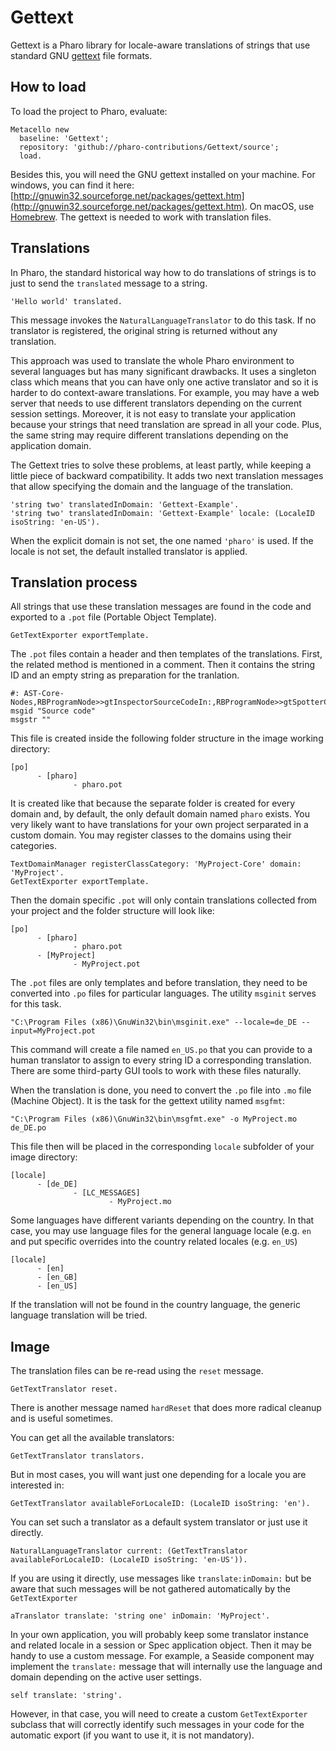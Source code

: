 # Gettext

Gettext is a Pharo library for locale-aware translations of strings that use standard GNU [gettext](https://en.wikipedia.org/wiki/Gettext) file formats.

## How to load

To load the project to Pharo, evaluate:
```smalltalk
Metacello new
  baseline: 'Gettext';
  repository: 'github://pharo-contributions/Gettext/source';
  load.
```

Besides this, you will need the GNU gettext installed on your machine. For windows, you can find it here: [http://gnuwin32.sourceforge.net/packages/gettext.htm](http://gnuwin32.sourceforge.net/packages/gettext.htm). On macOS, use [Homebrew](https://brew.sh/).
The gettext is needed to work with translation files.

## Translations

In Pharo, the standard historical way how to do translations of strings is to just to send the `translated` message to a string.

```smalltalk
'Hello world' translated.
```

This message invokes the `NaturalLanguageTranslator` to do this task. If no translator is registered, the original string is returned without any translation.

This approach was used to translate the whole Pharo environment to several languages but has many significant drawbacks. It uses a singleton class which means that you can have only one active translator and so it is harder to do context-aware translations. For example, you may have a web server that needs to use different translators depending on the current session settings. Moreover, it is not easy to translate your application because your strings that need translation are spread in all your code. Plus, the same string may require different translations depending on the application domain.

The Gettext tries to solve these problems, at least partly, while keeping a little piece of backward compatibility. It adds two next translation messages that allow specifying the domain and the language of the translation.

```smalltalk
'string two' translatedInDomain: 'Gettext-Example'.
'string two' translatedInDomain: 'Gettext-Example' locale: (LocaleID isoString: 'en-US').
```
When the explicit domain is not set, the one named `'pharo'` is used. If the locale is not set, the default installed translator is applied.

## Translation process

All strings that use these translation messages are found in the code and exported to a `.pot` file (Portable Object Template).

```smalltalk
GetTextExporter exportTemplate.
```

The `.pot` files contain a header and then templates of the translations. First, the related method is mentioned in a comment. Then it contains the string ID and an empty string as preparation for the tranlation.

```smalltalk
#: AST-Core-Nodes,RBProgramNode>>gtInspectorSourceCodeIn:,RBProgramNode>>gtSpotterCodePreviewIn:
msgid "Source code"
msgstr ""
```
This file is created inside the following folder structure in the image working directory:

```
[po]
      - [pharo]
              - pharo.pot
```

It is created like that because the separate folder is created for every domain and, by default, the only default domain named `pharo` exists. You very likely want to have translations for your own project serparated in a custom domain. You may register classes to the domains using their categories.

```smalltalk
TextDomainManager registerClassCategory: 'MyProject-Core' domain: 'MyProject'.
GetTextExporter exportTemplate.
```
Then the domain specific `.pot` will only contain translations collected from your project and the folder structure will look like:
```
[po]
      - [pharo]
              - pharo.pot
      - [MyProject]
              - MyProject.pot
```

The `.pot` files are only templates and before translation, they need to be converted into `.po` files for particular languages. The utility `msginit` serves for this task.

```
"C:\Program Files (x86)\GnuWin32\bin\msginit.exe" --locale=de_DE --input=MyProject.pot
```

This command will create a file named `en_US.po` that you can provide to a human translator to assign to every string ID a corresponding translation. There are some third-party GUI tools to work with these files naturally.

When the translation is done, you need to convert the `.po` file into `.mo` file (Machine Object). It is the task for the gettext utility named `msgfmt`:
```
"C:\Program Files (x86)\GnuWin32\bin\msgfmt.exe" -o MyProject.mo de_DE.po
```
This file then will be placed in the corresponding `locale` subfolder of your image directory:

```
[locale]
      - [de_DE]
              - [LC_MESSAGES]
                      - MyProject.mo
```

Some languages have different variants depending on the country. In that case, you may use language files for the general language locale (e.g. `en` and put specific  overrides into the country related locales (e.g. `en_US`)

```
[locale]
      - [en]
      - [en_GB]
      - [en_US]
```

If the translation will not be found in the country language, the generic language translation will be tried.

## Image

The translation files can be re-read using the `reset` message.

```smalltalk
GetTextTranslator reset.
```
There is another message named `hardReset` that does more radical cleanup and is useful sometimes.

You can get all the available translators:
```smalltalk
GetTextTranslator translators.
````
But in most cases, you will want just one depending for a locale you are interested in:

```smalltalk
GetTextTranslator availableForLocaleID: (LocaleID isoString: 'en').
```
You can set such a translator as a default system translator or just use it directly.

```smalltalk
NaturalLanguageTranslator current: (GetTextTranslator availableForLocaleID: (LocaleID isoString: 'en-US')).
```

If you are using it directly, use messages like `translate:inDomain:` but be aware that such messages will be not gathered automatically by the `GetTextExporter`

```smalltalk
aTranslator translate: 'string one' inDomain: 'MyProject'.
```

In your own application, you will probably keep some translator instance and related locale in a session or Spec application object.  Then it may be handy to use a custom message. For example, a Seaside component may implement the `translate:` message that will internally use the language and domain depending on the active user settings.

```smalltalk
self translate: 'string'.
```
However, in that case, you will need to create a custom `GetTextExporter` subclass that will correctly identify such messages in your code for the automatic export (if you want to use it, it is not mandatory).


